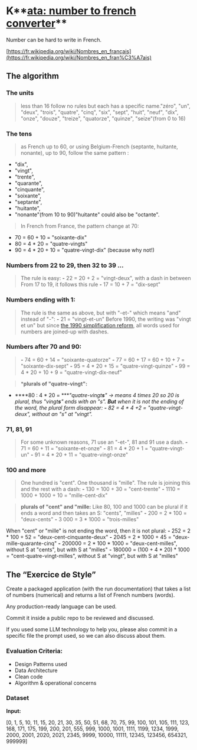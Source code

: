 # K**[ata: number to french converter](https://github.com/GaspardPO/kata-number-to-french-converter)**

Number can be hard to write in French.

[https://fr.wikipedia.org/wiki/Nombres_en_français](https://fr.wikipedia.org/wiki/Nombres_en_fran%C3%A7ais)

## The algorithm

### T**he units**

> less than 16 follow no rules but each has a specific name."zéro", "un", "deux", "trois", "quatre", "cinq", "six", "sept", "huit", "neuf", "dix", "onze", "douze", "treize", "quatorze", "quinze", "seize"(from 0 to 16)
> 

### T**he tens**

> as French up to 60, or using Belgium-French (septante, huitante, nonante), up to 90, follow the same pattern :
  - "dix", 
  - "vingt", 
  - "trente", 
  - "quarante", 
  - "cinquante", 
  - "soixante", 
  - "septante", 
  - "huitante", 
  - "nonante"(from 10 to 90)"huitante" could also be "octante".
> 

> In French from France, the pattern change at 70:
  - 70 = 60 + 10 = "soixante-dix"
  - 80 = 4 * 20 = "quatre-vingts"
  - 90 = 4 * 20 + 10 = "quatre-vingt-dix" (because why not!)
> 

### N**umbers from 22 to 29, then 32 to 39 ...**

> The rule is easy:
  **-** 22 = 20 + 2 = "vingt-deux", 
with a dash in between From 17 to 19, it follows this rule 
  **-** 17 = 10 + 7 = "dix-sept"
> 

### N**umbers ending with 1:**

> The rule is the same as above, but with "-et-" which means "and" instead of "-":
  **-** 21 = "vingt-et-un"
Before 1990, the writing was "vingt et un" but since [the 1990 simplification reform](https://fr.wiktionary.org/wiki/Annexe:Rectifications_orthographiques_du_fran%C3%A7ais_en_1990#Num%C3%A9raux_compos%C3%A9s), all words used for numbers are joined-up with dashes.
> 

### N**umbers after 70 and 90:**

> **-** 74 = 60 + 14 = "soixante-quatorze"
 **-**  77 = 60 + 17 = 60 + 10 + 7 = "soixante-dix-sept"
 **-**  95 = 4   * 20 + 15 = "quatre-vingt-quinze"
 **-**  99 = 4 * 20 + 10 + 9 = "quatre-vingt-dix-neuf"
> 

> ***plurals of "quatre-vingt":** 
  - ****80 : 4 * 20 = ****"quatre-vingt**s**" → means 4 times 20 so 20 is plural, thus "vingt**s**" ends with an "s". 
**But** when it is not the ending of the word, the plural form disappear:
  **-** 82 = 4 * 4 +2 =  "quatre-vingt-deux", without an "s" at "vingt".*
> 

### **71, 81, 91**

> For some unknown reasons, 71 use an "-et-", 81 and 91 use a dash.
  **-** 71 = 60 + 11 = "soixante-et-onze"
  **-** 81 = 4 * 20 + 1 = "quatre-vingt-un"
  **-** 91 = 4 * 20 + 11 = "quatre-vingt-onze"
> 

### **100 and more**

> One hundred is "cent". 
One thousand is "mille". 
The rule is joining this and the rest with a dash:
  **-** 130 = 100 + 30 = "cent-trente"
  **-** 1110 = 1000 + 1000 + 10 = "mille-cent-dix"
> 

> **plurals of "cent" and "mille:**
Like 80, 100 and 1000 can be plural if it ends a word and then takes an S: "cents", "milles"
  **-** 200 = 2 * 100 = "deux-cents"
  **-** 3 000 = 3 * 1000 = "trois-milles"

When "cent" or "mille" is not ending the word, then it is not plural:
  **-** 252 = 2 * 100 + 52 = "deux-cent-cinquante-deux"
  **-** 2045 = 2 * 1000 + 45 = "deux-mille-quarante-cinq" 
  **-** 200000 = 2 * 100 * 1000 = "deux-cent-milles", without S at "cents", but with S at "milles"
  **-** 180000 = (100 + 4 * 20) * 1000 = "cent-quatre-vingt-milles", without S at "vingt", but with S at "milles"
> 

## The “Exercice de Style”

Create a packaged application (with the run documentation) that takes a list of numbers (numerical) and returns a list of French numbers (words).

Any production-ready language can be used.

Commit it inside a public repo to be reviewed and discussed.

If you used some LLM technology to help you, please also commit in a specific file the prompt used, so we can also discuss about them.

### Evaluation Criteria:

- Design Patterns used
- Data Architecture
- Clean code
- Algorithm & operational concerns

### Dataset

**Input:**

 [0, 1, 5, 10, 11, 15, 20, 21, 30, 35, 50, 51, 68, 70, 75, 99, 100, 101, 105, 111, 123, 168, 171, 175, 199, 200, 201, 555, 999, 1000, 1001, 1111, 1199, 1234, 1999, 2000, 2001, 2020, 2021, 2345, 9999, 10000, 11111, 12345, 123456, 654321, 999999]

